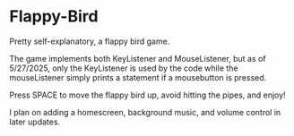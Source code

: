 # Flappy-Bird

Pretty self-explanatory, a flappy bird game.

The game implements both KeyListener and MouseListener, but as of 5/27/2025, only the KeyListener is used by the code
while the mouseListener simply prints a statement if a mousebutton is pressed.

Press SPACE to move the flappy bird up, avoid hitting the pipes, and enjoy!

I plan on adding a homescreen, background music, and volume control in later updates.
